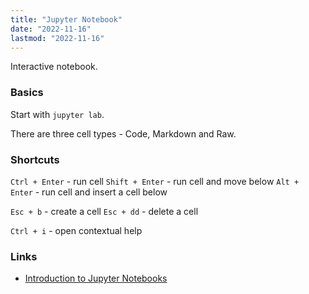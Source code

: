 ```yaml
---
title: "Jupyter Notebook"
date: "2022-11-16"
lastmod: "2022-11-16"
---
```


Interactive notebook.

### Basics
Start with `jupyter lab`.

There are three cell types - Code, Markdown and Raw.

### Shortcuts
`Ctrl + Enter` - run cell
`Shift + Enter` - run cell and move below
`Alt + Enter` - run cell and insert a cell below

`Esc + b` - create a cell
`Esc + dd` - delete a cell

`Ctrl + i` - open contextual help

### Links
- [Introduction to Jupyter Notebooks](https://pabloinsente.github.io/intro-jupyter-ide)